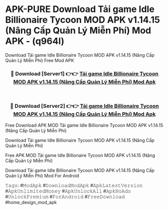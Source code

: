 # APK-PURE Download Tải game Idle Billionaire Tycoon MOD APK v1.14.15 (Nâng Cấp Quản Lý Miễn Phí) Mod APK - (q964l)
Download Tải game Idle Billionaire Tycoon MOD APK v1.14.15 (Nâng Cấp Quản Lý Miễn Phí) Free Mod APK

<div align="center">
<h3>🔴 Download [Server1] 👉👉 <a href="https://apk-comot.site?title=Tải_game_Idle_Billionaire_Tycoon_MOD_APK_v1.14.15_(Nâng_Cấp_Quản_Lý_Miễn_Phí)">Tải game Idle Billionaire Tycoon MOD APK v1.14.15 (Nâng Cấp Quản Lý Miễn Phí) Mod Apk</a></h3><br>

<h3>🔴 Download [Server2] 👉👉 <a href="https://apk-comot.site?title=Tải_game_Idle_Billionaire_Tycoon_MOD_APK_v1.14.15_(Nâng_Cấp_Quản_Lý_Miễn_Phí)">Tải game Idle Billionaire Tycoon MOD APK v1.14.15 (Nâng Cấp Quản Lý Miễn Phí) Mod Apk</a></h3>
</div>


Free Download APK MOD Tải game Idle Billionaire Tycoon MOD APK v1.14.15 (Nâng Cấp Quản Lý Miễn Phí)

Download Tải game Idle Billionaire Tycoon MOD APK v1.14.15 (Nâng Cấp Quản Lý Miễn Phí) 

Free APK MOD Tải game Idle Billionaire Tycoon MOD APK v1.14.15 (Nâng Cấp Quản Lý Miễn Phí) 

Download Tải game Idle Billionaire Tycoon MOD APK v1.14.15 (Nâng Cấp Quản Lý Miễn Phí) Mod For Android

𝚃𝚊𝚐𝚜: #𝙼𝚘𝚍𝙰𝚙𝚔 #𝙳𝚘𝚠𝚗𝚕𝚘𝚊𝚍𝙼𝚘𝚍𝙰𝚙𝚔 #𝙰𝚙𝚔𝙻𝚊𝚝𝚎𝚜𝚝𝚅𝚎𝚛𝚜𝚒𝚘𝚗 #𝙰𝚙𝚔𝚄𝚗𝚕𝚒𝚖𝚒𝚝𝚎𝚍𝙼𝚘𝚗𝚎𝚢 #𝙰𝚙𝚔𝚄𝚗𝚕𝚘𝚌𝚔𝙰𝚕𝚕 #𝙰𝚙𝚔𝙽𝚘𝙰𝚍𝚜 #𝚄𝚗𝚕𝚘𝚌𝚔𝙿𝚛𝚎𝚖𝚒𝚞𝚖 #𝙵𝚘𝚛𝙰𝚗𝚍𝚛𝚘𝚒𝚍 #𝙵𝚛𝚎𝚎𝙳𝚘𝚠𝚗𝚕𝚘𝚊𝚍 #home_design_mod_apk